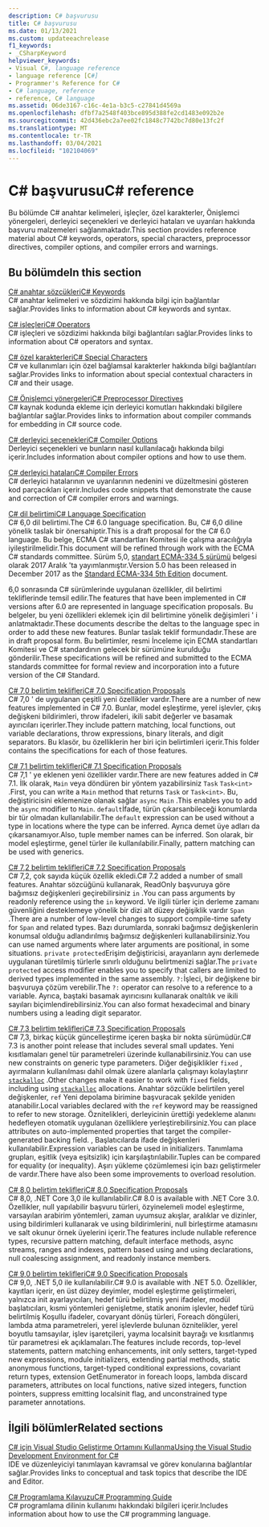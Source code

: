 ```yaml
---
description: C# başvurusu
title: C# başvurusu
ms.date: 01/13/2021
ms.custom: updateeachrelease
f1_keywords:
- _CSharpKeyword
helpviewer_keywords:
- Visual C#, language reference
- language reference [C#]
- Programmer's Reference for C#
- C# language, reference
- reference, C# language
ms.assetid: 06de3167-c16c-4e1a-b3c5-c27841d4569a
ms.openlocfilehash: dfbf7a2548f403bce895d388fe2cd1483e092b2e
ms.sourcegitcommit: 42d436ebc2a7ee02fc1848c7742bc7d80e13fc2f
ms.translationtype: MT
ms.contentlocale: tr-TR
ms.lasthandoff: 03/04/2021
ms.locfileid: "102104069"
---
```

# <a name="c-reference"></a><span data-ttu-id="db0cd-103">C# başvurusu</span><span class="sxs-lookup"><span data-stu-id="db0cd-103">C# reference</span></span>

<span data-ttu-id="db0cd-104">Bu bölümde C# anahtar kelimeleri, işleçler, özel karakterler, Önişlemci yönergeleri, derleyici seçenekleri ve derleyici hataları ve uyarıları hakkında başvuru malzemeleri sağlanmaktadır.</span><span class="sxs-lookup"><span data-stu-id="db0cd-104">This section provides reference material about C# keywords, operators, special characters, preprocessor directives, compiler options, and compiler errors and warnings.</span></span>  
  
## <a name="in-this-section"></a><span data-ttu-id="db0cd-105">Bu bölümde</span><span class="sxs-lookup"><span data-stu-id="db0cd-105">In this section</span></span>

 [<span data-ttu-id="db0cd-106">C# anahtar sözcükleri</span><span class="sxs-lookup"><span data-stu-id="db0cd-106">C# Keywords</span></span>](./keywords/index.md)  
 <span data-ttu-id="db0cd-107">C# anahtar kelimeleri ve sözdizimi hakkında bilgi için bağlantılar sağlar.</span><span class="sxs-lookup"><span data-stu-id="db0cd-107">Provides links to information about C# keywords and syntax.</span></span>  
  
 [<span data-ttu-id="db0cd-108">C# işleçleri</span><span class="sxs-lookup"><span data-stu-id="db0cd-108">C# Operators</span></span>](./operators/index.md)  
 <span data-ttu-id="db0cd-109">C# işleçleri ve sözdizimi hakkında bilgi bağlantıları sağlar.</span><span class="sxs-lookup"><span data-stu-id="db0cd-109">Provides links to information about C# operators and syntax.</span></span>  

 [<span data-ttu-id="db0cd-110">C# özel karakterleri</span><span class="sxs-lookup"><span data-stu-id="db0cd-110">C# Special Characters</span></span>](./tokens/index.md)  
 <span data-ttu-id="db0cd-111">C# ve kullanımları için özel bağlamsal karakterler hakkında bilgi bağlantıları sağlar.</span><span class="sxs-lookup"><span data-stu-id="db0cd-111">Provides links to information about special contextual characters in C# and their usage.</span></span>  

 [<span data-ttu-id="db0cd-112">C# Önişlemci yönergeleri</span><span class="sxs-lookup"><span data-stu-id="db0cd-112">C# Preprocessor Directives</span></span>](./preprocessor-directives/index.md)  
 <span data-ttu-id="db0cd-113">C# kaynak kodunda ekleme için derleyici komutları hakkındaki bilgilere bağlantılar sağlar.</span><span class="sxs-lookup"><span data-stu-id="db0cd-113">Provides links to information about compiler commands for embedding in C# source code.</span></span>  
  
 [<span data-ttu-id="db0cd-114">C# derleyici seçenekleri</span><span class="sxs-lookup"><span data-stu-id="db0cd-114">C# Compiler Options</span></span>](./compiler-options/index.md)  
 <span data-ttu-id="db0cd-115">Derleyici seçenekleri ve bunların nasıl kullanılacağı hakkında bilgi içerir.</span><span class="sxs-lookup"><span data-stu-id="db0cd-115">Includes information about compiler options and how to use them.</span></span>  
  
 [<span data-ttu-id="db0cd-116">C# derleyici hataları</span><span class="sxs-lookup"><span data-stu-id="db0cd-116">C# Compiler Errors</span></span>](./compiler-messages/index.md)  
 <span data-ttu-id="db0cd-117">C# derleyici hatalarının ve uyarılarının nedenini ve düzeltmesini gösteren kod parçacıkları içerir.</span><span class="sxs-lookup"><span data-stu-id="db0cd-117">Includes code snippets that demonstrate the cause and correction of C# compiler errors and warnings.</span></span>  
  
 [<span data-ttu-id="db0cd-118">C# dil belirtimi</span><span class="sxs-lookup"><span data-stu-id="db0cd-118">C# Language Specification</span></span>](../../../_csharplang/spec/introduction.md)  
 <span data-ttu-id="db0cd-119">C# 6,0 dil belirtimi.</span><span class="sxs-lookup"><span data-stu-id="db0cd-119">The C# 6.0 language specification.</span></span> <span data-ttu-id="db0cd-120">Bu, C# 6,0 diline yönelik taslak bir önersahiptir.</span><span class="sxs-lookup"><span data-stu-id="db0cd-120">This is a draft proposal for the C# 6.0 language.</span></span> <span data-ttu-id="db0cd-121">Bu belge, ECMA C# standartları Komitesi ile çalışma aracılığıyla iyileştirilmelidir.</span><span class="sxs-lookup"><span data-stu-id="db0cd-121">This document will be refined through work with the ECMA C# standards committee.</span></span> <span data-ttu-id="db0cd-122">Sürüm 5,0, [standart ECMA-334 5 sürümü](https://www.ecma-international.org/wp-content/uploads/ECMA-334_5th_edition_december_2017.pdf) belgesi olarak 2017 Aralık 'ta yayımlanmıştır.</span><span class="sxs-lookup"><span data-stu-id="db0cd-122">Version 5.0 has been released in December 2017 as the [Standard ECMA-334 5th Edition](https://www.ecma-international.org/wp-content/uploads/ECMA-334_5th_edition_december_2017.pdf) document.</span></span>

<span data-ttu-id="db0cd-123">6,0 sonrasında C# sürümlerinde uygulanan özellikler, dil belirtimi tekliflerinde temsil edilir.</span><span class="sxs-lookup"><span data-stu-id="db0cd-123">The features that have been implemented in C# versions after 6.0 are represented in language specification proposals.</span></span> <span data-ttu-id="db0cd-124">Bu belgeler, bu yeni özellikleri eklemek için dil belirtimine yönelik değişimleri ' i anlatmaktadır.</span><span class="sxs-lookup"><span data-stu-id="db0cd-124">These documents describe the deltas to the language spec in order to add these new features.</span></span> <span data-ttu-id="db0cd-125">Bunlar taslak teklif formundadır.</span><span class="sxs-lookup"><span data-stu-id="db0cd-125">These are in draft proposal form.</span></span> <span data-ttu-id="db0cd-126">Bu belirtimler, resmi İnceleme için ECMA standartları Komitesi ve C# standardının gelecek bir sürümüne kurulduğu gönderilir.</span><span class="sxs-lookup"><span data-stu-id="db0cd-126">These specifications will be refined and submitted to the ECMA standards committee for formal review and incorporation into a future version of the C# Standard.</span></span>

 [<span data-ttu-id="db0cd-127">C# 7,0 belirtim teklifleri</span><span class="sxs-lookup"><span data-stu-id="db0cd-127">C# 7.0 Specification Proposals</span></span>](../../../_csharplang/proposals/csharp-7.0/pattern-matching.md)  
 <span data-ttu-id="db0cd-128">C# 7,0 ' de uygulanan çeşitli yeni özellikler vardır.</span><span class="sxs-lookup"><span data-stu-id="db0cd-128">There are a number of new features implemented in C# 7.0.</span></span> <span data-ttu-id="db0cd-129">Bunlar, model eşleştirme, yerel işlevler, çıkış değişkeni bildirimleri, throw ifadeleri, ikili sabit değerler ve basamak ayırıcıları içerirler.</span><span class="sxs-lookup"><span data-stu-id="db0cd-129">They include pattern matching, local functions, out variable declarations, throw expressions, binary literals, and digit separators.</span></span> <span data-ttu-id="db0cd-130">Bu klasör, bu özelliklerin her biri için belirtimleri içerir.</span><span class="sxs-lookup"><span data-stu-id="db0cd-130">This folder contains the specifications for each of those features.</span></span>
  
 [<span data-ttu-id="db0cd-131">C# 7,1 belirtim teklifleri</span><span class="sxs-lookup"><span data-stu-id="db0cd-131">C# 7.1 Specification Proposals</span></span>](../../../_csharplang/proposals/csharp-7.1/async-main.md)  
 <span data-ttu-id="db0cd-132">C# 7,1 ' ye eklenen yeni özellikler vardır.</span><span class="sxs-lookup"><span data-stu-id="db0cd-132">There are new features added in C# 7.1.</span></span> <span data-ttu-id="db0cd-133">İlk olarak, `Main` veya döndüren bir yöntem yazabilirsiniz `Task` `Task<int>` .</span><span class="sxs-lookup"><span data-stu-id="db0cd-133">First, you can write a `Main` method that returns `Task` or `Task<int>`.</span></span> <span data-ttu-id="db0cd-134">Bu, değiştiricisini eklemenize olanak sağlar `async` `Main` .</span><span class="sxs-lookup"><span data-stu-id="db0cd-134">This enables you to add the `async` modifier to `Main`.</span></span> <span data-ttu-id="db0cd-135">`default`İfade, türün çıkarsanbileceği konumlarda bir tür olmadan kullanılabilir.</span><span class="sxs-lookup"><span data-stu-id="db0cd-135">The `default` expression can be used without a type in locations where the type can be inferred.</span></span> <span data-ttu-id="db0cd-136">Ayrıca demet üye adları da çıkarsanamıyor.</span><span class="sxs-lookup"><span data-stu-id="db0cd-136">Also, tuple member names can be inferred.</span></span> <span data-ttu-id="db0cd-137">Son olarak, bir model eşleştirme, genel türler ile kullanılabilir.</span><span class="sxs-lookup"><span data-stu-id="db0cd-137">Finally, pattern matching can be used with generics.</span></span>

 [<span data-ttu-id="db0cd-138">C# 7,2 belirtim teklifleri</span><span class="sxs-lookup"><span data-stu-id="db0cd-138">C# 7.2 Specification Proposals</span></span>](../../../_csharplang/proposals/csharp-7.2/readonly-ref.md)  
 <span data-ttu-id="db0cd-139">C# 7,2, çok sayıda küçük özellik ekledi.</span><span class="sxs-lookup"><span data-stu-id="db0cd-139">C# 7.2 added a number of small features.</span></span> <span data-ttu-id="db0cd-140">Anahtar sözcüğünü kullanarak, ReadOnly başvuruya göre bağımsız değişkenleri geçirebilirsiniz `in` .</span><span class="sxs-lookup"><span data-stu-id="db0cd-140">You can pass arguments by readonly reference using the `in` keyword.</span></span> <span data-ttu-id="db0cd-141">Ve ilgili türler için derleme zamanı güvenliğini desteklemeye yönelik bir dizi alt düzey değişiklik vardır `Span` .</span><span class="sxs-lookup"><span data-stu-id="db0cd-141">There are a number of low-level changes to support compile-time safety for `Span` and related types.</span></span> <span data-ttu-id="db0cd-142">Bazı durumlarda, sonraki bağımsız değişkenlerin konumsal olduğu adlandırılmış bağımsız değişkenleri kullanabilirsiniz.</span><span class="sxs-lookup"><span data-stu-id="db0cd-142">You can use named arguments where later arguments are positional, in some situations.</span></span> <span data-ttu-id="db0cd-143">`private protected`Erişim değiştiricisi, arayanların aynı derlemede uygulanan türetilmiş türlerle sınırlı olduğunu belirtmenizi sağlar.</span><span class="sxs-lookup"><span data-stu-id="db0cd-143">The `private protected` access modifier enables you to specify that callers are limited to derived types implemented in the same assembly.</span></span> <span data-ttu-id="db0cd-144">`?:`İşleci, bir değişkene bir başvuruya çözüm verebilir.</span><span class="sxs-lookup"><span data-stu-id="db0cd-144">The `?:` operator can resolve to a reference to a variable.</span></span> <span data-ttu-id="db0cd-145">Ayrıca, baştaki basamak ayırıcısını kullanarak onaltılık ve ikili sayıları biçimlendirebilirsiniz.</span><span class="sxs-lookup"><span data-stu-id="db0cd-145">You can also format hexadecimal and binary numbers using a leading digit separator.</span></span>

 [<span data-ttu-id="db0cd-146">C# 7,3 belirtim teklifleri</span><span class="sxs-lookup"><span data-stu-id="db0cd-146">C# 7.3 Specification Proposals</span></span>](../../../_csharplang/proposals/csharp-7.3/blittable.md)  
 <span data-ttu-id="db0cd-147">C# 7,3, birkaç küçük güncelleştirme içeren başka bir nokta sürümüdür.</span><span class="sxs-lookup"><span data-stu-id="db0cd-147">C# 7.3 is another point release that includes several small updates.</span></span> <span data-ttu-id="db0cd-148">Yeni kısıtlamaları genel tür parametreleri üzerinde kullanabilirsiniz.</span><span class="sxs-lookup"><span data-stu-id="db0cd-148">You can use new constraints on generic type parameters.</span></span> <span data-ttu-id="db0cd-149">Diğer değişiklikler `fixed` , ayırmaların kullanılması dahil olmak üzere alanlarla çalışmayı kolaylaştırır [`stackalloc`](./operators/stackalloc.md) .</span><span class="sxs-lookup"><span data-stu-id="db0cd-149">Other changes make it easier to work with `fixed` fields, including using [`stackalloc`](./operators/stackalloc.md) allocations.</span></span> <span data-ttu-id="db0cd-150">Anahtar sözcükle belirtilen yerel değişkenler, `ref` Yeni depolama birimine başvuracak şekilde yeniden atanabilir.</span><span class="sxs-lookup"><span data-stu-id="db0cd-150">Local variables declared with the `ref` keyword may be reassigned to refer to new storage.</span></span> <span data-ttu-id="db0cd-151">Öznitelikleri, derleyicinin ürettiği yedekleme alanını hedefleyen otomatik uygulanan özelliklere yerleştirebilirsiniz.</span><span class="sxs-lookup"><span data-stu-id="db0cd-151">You can place attributes on auto-implemented properties that target the compiler-generated backing field.</span></span> <span data-ttu-id="db0cd-152">, Başlatıcılarda ifade değişkenleri kullanılabilir.</span><span class="sxs-lookup"><span data-stu-id="db0cd-152">Expression variables can be used in initializers.</span></span> <span data-ttu-id="db0cd-153">Tanımlama grupları, eşitlik (veya eşitsizlik) için karşılaştırılabilir.</span><span class="sxs-lookup"><span data-stu-id="db0cd-153">Tuples can be compared for equality (or inequality).</span></span> <span data-ttu-id="db0cd-154">Aşırı yükleme çözümlemesi için bazı geliştirmeler de vardır.</span><span class="sxs-lookup"><span data-stu-id="db0cd-154">There have also been some improvements to overload resolution.</span></span>
  
 [<span data-ttu-id="db0cd-155">C# 8,0 belirtim teklifleri</span><span class="sxs-lookup"><span data-stu-id="db0cd-155">C# 8.0 Specification Proposals</span></span>](../../../_csharplang/proposals/csharp-8.0/nullable-reference-types.md)  
 <span data-ttu-id="db0cd-156">C# 8,0, .NET Core 3,0 ile kullanılabilir.</span><span class="sxs-lookup"><span data-stu-id="db0cd-156">C# 8.0 is available with .NET Core 3.0.</span></span> <span data-ttu-id="db0cd-157">Özellikler, null yapılabilir başvuru türleri, özyinelemeli model eşleştirme, varsayılan arabirim yöntemleri, zaman uyumsuz akışlar, aralıklar ve dizinler, using bildirimleri kullanarak ve using bildirimlerini, null birleştirme atamasını ve salt okunur örnek üyelerini içerir.</span><span class="sxs-lookup"><span data-stu-id="db0cd-157">The features include nullable reference types, recursive pattern matching, default interface methods, async streams, ranges and indexes, pattern based using and using declarations, null coalescing assignment, and readonly instance members.</span></span>

 [<span data-ttu-id="db0cd-158">C# 9,0 belirtim teklifleri</span><span class="sxs-lookup"><span data-stu-id="db0cd-158">C# 9.0 Specification Proposals</span></span>](../../../_csharplang/proposals/csharp-9.0/records.md)  
 <span data-ttu-id="db0cd-159">C# 9,0, .NET 5,0 ile kullanılabilir.</span><span class="sxs-lookup"><span data-stu-id="db0cd-159">C# 9.0 is available with .NET 5.0.</span></span> <span data-ttu-id="db0cd-160">Özellikler, kayıtları içerir, en üst düzey deyimler, model eşleştirme geliştirmeleri, yalnızca init ayarlayıcıları, hedef türü belirtilmiş yeni ifadeler, modül başlatıcıları, kısmi yöntemleri genişletme, statik anonim işlevler, hedef türü belirtilmiş Koşullu ifadeler, covaryant dönüş türleri, Foreach döngüleri, lambda atma parametreleri, yerel işlevlerde bulunan öznitelikler, yerel boyutlu tamsayılar, işlev işaretçileri, yayma localsinit bayrağı ve kısıtlanmış tür parametresi ek açıklamaları.</span><span class="sxs-lookup"><span data-stu-id="db0cd-160">The features include records, top-level statements, pattern matching enhancements, init only setters, target-typed new expressions, module initializers, extending partial methods, static anonymous functions, target-typed conditional expressions, covariant return types, extension GetEnumerator in foreach loops, lambda discard parameters, attributes on local functions, native sized integers, function pointers, suppress emitting localsinit flag, and unconstrained type parameter annotations.</span></span>

## <a name="related-sections"></a><span data-ttu-id="db0cd-161">İlgili bölümler</span><span class="sxs-lookup"><span data-stu-id="db0cd-161">Related sections</span></span>  

 [<span data-ttu-id="db0cd-162">C# için Visual Studio Geliştirme Ortamını Kullanma</span><span class="sxs-lookup"><span data-stu-id="db0cd-162">Using the Visual Studio Development Environment for C#</span></span>](/visualstudio/get-started/csharp)  
 <span data-ttu-id="db0cd-163">IDE ve düzenleyiciyi tanımlayan kavramsal ve görev konularına bağlantılar sağlar.</span><span class="sxs-lookup"><span data-stu-id="db0cd-163">Provides links to conceptual and task topics that describe the IDE and Editor.</span></span>  
  
 [<span data-ttu-id="db0cd-164">C# Programlama Kılavuzu</span><span class="sxs-lookup"><span data-stu-id="db0cd-164">C# Programming Guide</span></span>](../programming-guide/index.md)  
 <span data-ttu-id="db0cd-165">C# programlama dilinin kullanımı hakkındaki bilgileri içerir.</span><span class="sxs-lookup"><span data-stu-id="db0cd-165">Includes information about how to use the C# programming language.</span></span>
